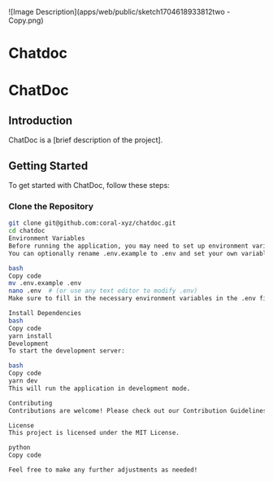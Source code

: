 ![Image Description](apps/web/public/sketch1704618933812two - Copy.png)
# Chatdoc

# ChatDoc

## Introduction

ChatDoc is a [brief description of the project].

## Getting Started

To get started with ChatDoc, follow these steps:

### Clone the Repository

```bash
git clone git@github.com:coral-xyz/chatdoc.git
cd chatdoc
Environment Variables
Before running the application, you may need to set up environment variables.
You can optionally rename .env.example to .env and set your own variables.

bash
Copy code
mv .env.example .env
nano .env  # (or use any text editor to modify .env)
Make sure to fill in the necessary environment variables in the .env file.

Install Dependencies
bash
Copy code
yarn install
Development
To start the development server:

bash
Copy code
yarn dev
This will run the application in development mode.

Contributing
Contributions are welcome! Please check out our Contribution Guidelines.

License
This project is licensed under the MIT License.

python
Copy code

Feel free to make any further adjustments as needed!
